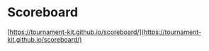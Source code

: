 # Scoreboard
[https://tournament-kit.github.io/scoreboard/](https://tournament-kit.github.io/scoreboard/)